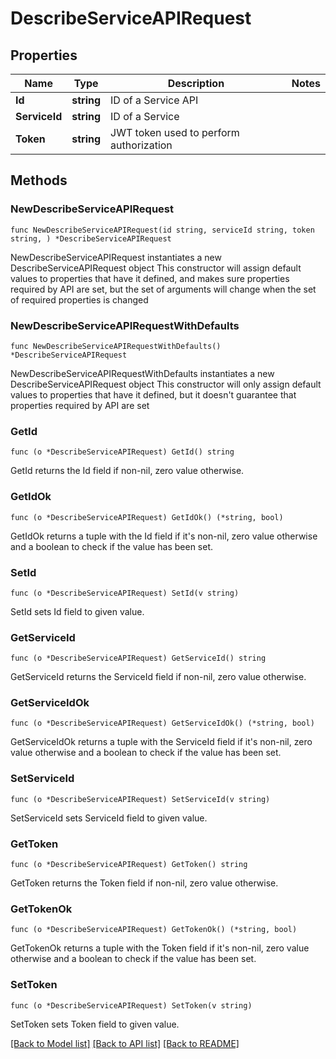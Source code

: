 # DescribeServiceAPIRequest

## Properties

Name | Type | Description | Notes
------------ | ------------- | ------------- | -------------
**Id** | **string** | ID of a Service API | 
**ServiceId** | **string** | ID of a Service | 
**Token** | **string** | JWT token used to perform authorization | 

## Methods

### NewDescribeServiceAPIRequest

`func NewDescribeServiceAPIRequest(id string, serviceId string, token string, ) *DescribeServiceAPIRequest`

NewDescribeServiceAPIRequest instantiates a new DescribeServiceAPIRequest object
This constructor will assign default values to properties that have it defined,
and makes sure properties required by API are set, but the set of arguments
will change when the set of required properties is changed

### NewDescribeServiceAPIRequestWithDefaults

`func NewDescribeServiceAPIRequestWithDefaults() *DescribeServiceAPIRequest`

NewDescribeServiceAPIRequestWithDefaults instantiates a new DescribeServiceAPIRequest object
This constructor will only assign default values to properties that have it defined,
but it doesn't guarantee that properties required by API are set

### GetId

`func (o *DescribeServiceAPIRequest) GetId() string`

GetId returns the Id field if non-nil, zero value otherwise.

### GetIdOk

`func (o *DescribeServiceAPIRequest) GetIdOk() (*string, bool)`

GetIdOk returns a tuple with the Id field if it's non-nil, zero value otherwise
and a boolean to check if the value has been set.

### SetId

`func (o *DescribeServiceAPIRequest) SetId(v string)`

SetId sets Id field to given value.


### GetServiceId

`func (o *DescribeServiceAPIRequest) GetServiceId() string`

GetServiceId returns the ServiceId field if non-nil, zero value otherwise.

### GetServiceIdOk

`func (o *DescribeServiceAPIRequest) GetServiceIdOk() (*string, bool)`

GetServiceIdOk returns a tuple with the ServiceId field if it's non-nil, zero value otherwise
and a boolean to check if the value has been set.

### SetServiceId

`func (o *DescribeServiceAPIRequest) SetServiceId(v string)`

SetServiceId sets ServiceId field to given value.


### GetToken

`func (o *DescribeServiceAPIRequest) GetToken() string`

GetToken returns the Token field if non-nil, zero value otherwise.

### GetTokenOk

`func (o *DescribeServiceAPIRequest) GetTokenOk() (*string, bool)`

GetTokenOk returns a tuple with the Token field if it's non-nil, zero value otherwise
and a boolean to check if the value has been set.

### SetToken

`func (o *DescribeServiceAPIRequest) SetToken(v string)`

SetToken sets Token field to given value.



[[Back to Model list]](../README.md#documentation-for-models) [[Back to API list]](../README.md#documentation-for-api-endpoints) [[Back to README]](../README.md)


